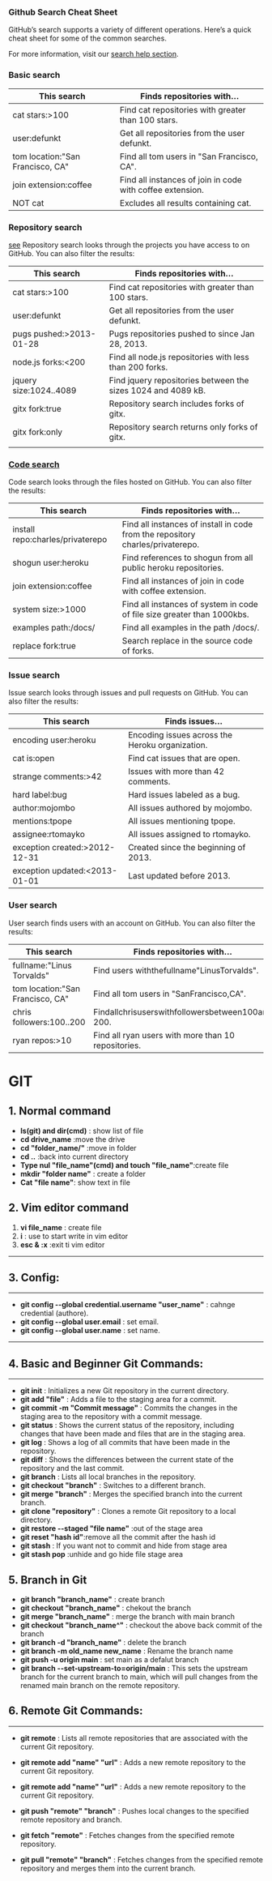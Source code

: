 ### Github Search Cheat Sheet
GitHub’s search supports a variety of different operations. Here’s a quick cheat sheet for some of the common searches.

For more information, visit our [search help section](https://help.github.com/articles/about-searching-on-github/).

### Basic search
| This search                      | Finds repositories with…                                  |
|----------------------------------|-----------------------------------------------------------|
| cat stars:>100                   | Find cat repositories with greater than 100 stars.        |
| user:defunkt                     | Get all repositories from the user defunkt.               |
| tom location:"San Francisco, CA" | Find all tom users in "San Francisco, CA".                |
| join extension:coffee            | Find all instances of join in code with coffee extension. |
| NOT cat                          | Excludes all results containing cat.                      |


### Repository search
[see](https://help.github.com/articles/searching-repositories)
Repository search looks through the projects you have access to on GitHub. You can also filter the results:

| This search             | Finds repositories with…                                     |
| ----------------------- | ------------------------------------------------------------ |
| cat stars:>100          | Find cat repositories with greater than 100 stars.           |
| user:defunkt            | Get all repositories from the user defunkt.                  |
| pugs pushed:>2013-01-28 | Pugs repositories pushed to since Jan 28, 2013.              |
| node.js forks:<200      | Find all node.js repositories with less than 200 forks.      |
| jquery size:1024..4089  | Find jquery repositories between the sizes 1024 and 4089 kB. |
| gitx fork:true          | Repository search includes forks of gitx.                    |
| gitx fork:only          | Repository search returns only forks of gitx.                |
|                         |                                                              |


### [Code search](https://help.github.com/articles/searching-code)
Code search looks through the files hosted on GitHub. You can also filter the results:

| This search                      | Finds repositories with…                                                       |
|----------------------------------|--------------------------------------------------------------------------------|
| install repo:charles/privaterepo | Find all instances of install in code from the repository charles/privaterepo. |
| shogun user:heroku               | Find references to shogun from all public heroku repositories.                 |
| join extension:coffee            | Find all instances of join in code with coffee extension.                      |
| system size:>1000                | Find all instances of system in code of file size greater than 1000kbs.        |
| examples path:/docs/             | Find all examples in the path /docs/.                                          |
| replace fork:true                | Search replace in the source code of forks.                                    |


### Issue search[](https://help.github.com/articles/searching-issues)
Issue search looks through issues and pull requests on GitHub. You can also filter the results:

| This search                   | Finds issues…                                   |
|-------------------------------|-------------------------------------------------|
| encoding user:heroku          | Encoding issues across the Heroku organization. |
| cat is:open                   | Find cat issues that are open.                  |
| strange comments:>42          | Issues with more than 42 comments.              |
| hard label:bug                | Hard issues labeled as a bug.                   |
| author:mojombo                | All issues authored by mojombo.                 |
| mentions:tpope                | All issues mentioning tpope.                    |
| assignee:rtomayko             | All issues assigned to rtomayko.                |
| exception created:>2012-12-31 | Created since the beginning of 2013.            |
| exception updated:<2013-01-01 | Last updated before 2013.                       |



### User search[](https://help.github.com/articles/searching-users)
User search finds users with an account on GitHub. You can also filter the results:

| This search                      |              Finds repositories with…               |
| -------------------------------- |---------------------------------------------------|
| fullname:"Linus Torvalds"        |     Find users withthefullname"LinusTorvalds".      |
| tom location:"San Francisco, CA" |      Find all tom users in "SanFrancisco,CA".       |
| chris followers:100..200         |  Findallchrisuserswithfollowersbetween100and 200.   |
| ryan repos:>10                   | Find all ryan users with more than 10 repositories. |


# GIT

## 1. Normal command

- **ls(git) and dir(cmd)** : show list of file
- **cd drive_name** :move the drive
- **cd "folder_name/"** :move in folder
- **cd ..** :back into current directory
- **Type nul "file_name"(cmd) and touch "file_name"**:create file
- **mkdir "folder name"** : create a folder
- **Cat "file name"**: show text in file

## 2. Vim editor command

1. **vi file_name** : create file
2. **i** : use to start write in vim editor
3. **esc & :x** :exit ti vim editor

---

## 3. Config:

---

- **git config --global credential.username "user_name"** : cahnge credential (authore).
- **git config --global user.email** : set email.
- **git config --global user.name** : set name.

---

## 4. Basic and Beginner Git Commands:

---

- **git init** : Initializes a new Git repository in the current directory.
- **git add "file"** : Adds a file to the staging area for a commit.
- **git commit -m "Commit message"** : Commits the changes in the staging area to the repository with a commit message.
- **git status** : Shows the current status of the repository, including changes that have been made and files that are in the staging area.
- **git log** : Shows a log of all commits that have been made in the repository.
- **git diff** : Shows the differences between the current state of the repository and the last commit.
- **git branch** : Lists all local branches in the repository.
- **git checkout "branch"** : Switches to a different branch.
- **git merge "branch"** : Merges the specified branch into the current branch.
- **git clone "repository"** : Clones a remote Git repository to a local directory.
- **git restore --staged "file name"** :out of the stage area
- **git reset "hash id"**:remove all the commit after the hash id
- **git stash** : If you want not to commit and hide from stage area
- **git stash pop** :unhide and go hide file stage area

## 5. Branch in Git

- **git branch "branch_name"** : create branch
- **git checkout "branch_name"** : chekout the branch
- **git merge "branch_name"** : merge the branch with main branch
- **git checkout "branch_name^"** : checkout the above back commit of the branch
- **git branch -d "branch_name"** : delete the branch
- **git branch -m old_name new_name** : Rename the branch name
- **git push -u origin main** : set main as a defalut branch
- **git branch --set-upstream-to=origin/main** : This sets the upstream branch for the current branch to main, which will pull changes from the renamed main branch on the remote repository.

## 6. Remote Git Commands:

---

- **git remote** : Lists all remote repositories that are associated with the current Git repository.
    
- **git remote add "name" "url"** : Adds a new remote repository to the current Git repository.
    
- **git remote add "name" "url"** : Adds a new remote repository to the current Git repository.
    
- **git push "remote" "branch"** : Pushes local changes to the specified remote repository and branch.
    
- **git fetch "remote"** : Fetches changes from the specified remote repository.
    
- **git pull "remote" "branch"** : Fetches changes from the specified remote repository and merges them into the current branch.

